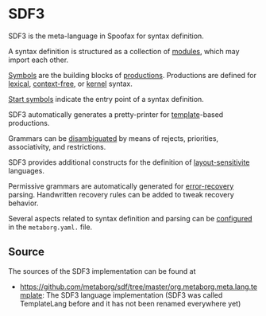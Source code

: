 # SDF3

SDF3 is the meta-language in Spoofax for syntax definition.

A syntax definition is structured as a collection of [modules](modules/), which may import each other.

[Symbols](symbols/) are the building blocks of [productions](productions/).
Productions are defined for [lexical](lexical-sdf3/), [context-free](context-free-sdf3/), or [kernel](kernel-sdf3/) syntax.

[Start symbols](start-symbols/) indicate the entry point of a syntax definition.

SDF3 automatically generates a pretty-printer for [template](templates/)-based productions.

Grammars can be [disambiguated](disambiguation/) by means of rejects, priorities, associativity, and restrictions.

SDF3 provides additional constructs for the definition of [layout-sensitivite](layout-sensitivity/) languages.

Permissive grammars are automatically generated for [error-recovery](recovery/) parsing. Handwritten recovery rules can be added to tweak recovery behavior.

Several aspects related to syntax definition and parsing can be [configured](configuration/) in the `metaborg.yaml.` file.


## Source

The sources of the SDF3 implementation can be found at

- https://github.com/metaborg/sdf/tree/master/org.metaborg.meta.lang.template: The SDF3 language implementation (SDF3 was called TemplateLang before and it has not been renamed everywhere yet)
